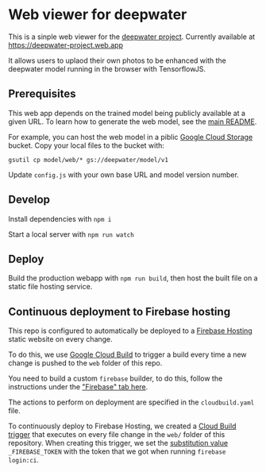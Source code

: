 # Web viewer for deepwater

This is a sinple web viewer for the [deepwater project](https://github.com/annemenini/deepwater). Currently available at https://deepwater-project.web.app

It allows users to uplaod their own photos to be enhanced with the deepwater model running in the browser with TensorflowJS.

## Prerequisites

This web app depends on the trained model being publicly available at a given URL. To learn how to generate the web model, see the [main README](../README.md#converting-the-model-for-the-web).

For example, you can host the web model in a piblic [Google Cloud Storage](https://cloud.google.com/storage/) bucket. Copy your local files to the bucket with: 

    gsutil cp model/web/* gs://deepwater/model/v1

Update `config.js` with your own base URL and model version number.  

## Develop

Install dependencies with `npm i`

Start a local server with `npm run watch`

## Deploy

Build the production webapp with `npm run build`, then host the built file on a static file hosting service.

## Continuous deployment to Firebase hosting

This repo is configured to automatically be deployed to a [Firebase Hosting](https://firebase.google.com/docs/hosting/) static website on every change.

To do this, we use [Google Cloud Build](https://cloud.google.com/cloud-build/) to trigger a build every time a new change is pushed to the `web` folder of this repo.

You need to build a custom `firebase` builder, to do this, follow the instructions under the ["Firebase" tab here](https://cloud.google.com/cloud-build/docs/configuring-builds/build-test-deploy-artifacts#deploying_artifacts).

The actions to perform on deployment are specified in the `cloudbuild.yaml` file.

To continuously deploy to Firebase Hosting, we created a [Cloud Build trigger](https://cloud.google.com/cloud-build/docs/running-builds/automate-builds) that executes on every file change in the `web/` folder of this repository.
When creating this trigger, we set the [substitution value](https://cloud.google.com/cloud-build/docs/configuring-builds/substitute-variable-values) `_FIREBASE_TOKEN` with the token that we got when running `firebase login:ci`.
